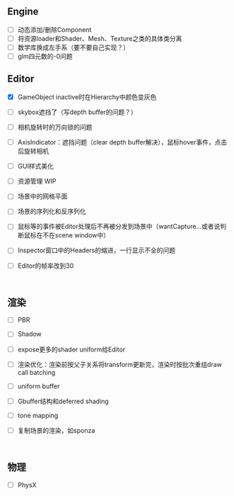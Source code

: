 ## Engine

- [ ] 动态添加/删除Component
- [ ] 将资源loader和Shader、Mesh、Texture之类的具体类分离
- [ ] 数学库换成左手系（要不要自己实现？）
- [ ] glm四元数的-0问题

## Editor

- [x] GameObject inactive时在Hierarchy中颜色变灰色

- [ ] skybox遮挡了（写depth buffer的问题？）

- [ ] 相机旋转时的万向锁的问题

- [ ] AxisIndicator：遮挡问题（clear depth buffer解决），鼠标hover事件，点击后旋转相机

- [ ] GUI样式美化

- [ ] 资源管理 WIP

- [ ] 场景中的网格平面

- [ ] 场景的序列化和反序列化

- [ ] 鼠标等的事件被Editor处理后不再被分发到场景中（wantCapture...或者说判断鼠标在不在scene window中）

- [ ] Inspector窗口中的Headers的缩进，一行显示不全的问题

- [ ] Editor的帧率改到30

      ​



## 渲染

- [ ] PBR

- [ ] Shadow

- [ ] expose更多的shader uniform给Editor

- [ ] 渲染优化：渲染前按父子关系将transform更新完，渲染时按批次重组draw call batching

- [ ] uniform buffer

- [ ] Gbuffer结构和deferred shading

- [ ] tone mapping

- [ ] 复制场景的渲染，如sponza

      ​

## 物理

- [ ] PhysX